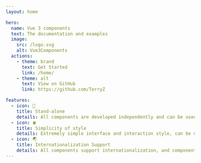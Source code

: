 ```yaml
---
layout: home

hero:
  name: Vue 3 components
  text: The documentation and examples
  image:
    src: /logo.svg
    alt: Vue3Components
  actions:
    - theme: brand
      text: Get Started
      link: /home/
    - theme: alt
      text: View on GitHub
      link: https://github.com/TerryZ

features:
  - icon: 🔩
    title: Stand-alone
    details: All components are developed independently and can be used independently in projects
  - icon: 🍀
    title: Simplicity of style
    details: Extremely simple interface and interaction style, can be matched with most interface styles
  - icon: 🌏
    title: Internationalization Support
    details: All components support internationalization, and components provide at least two languages, Chinese and English, by default
---
```

<style>
:root {
  --vp-home-hero-image-background-image: linear-gradient(-45deg, #00D26A 50%, #3451B2 50%);
  --vp-home-hero-image-filter: blur(44px);
}

@media (min-width: 640px) {
  :root {
    --vp-home-hero-image-filter: blur(56px);
  }
}

@media (min-width: 960px) {
  :root {
    --vp-home-hero-image-filter: blur(68px);
  }
}
</style>
